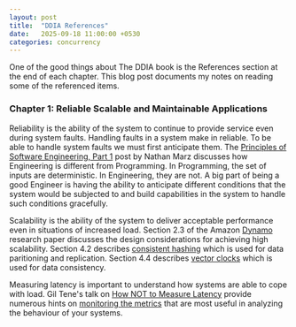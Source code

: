 ```yaml
---
layout: post
title:  "DDIA References"
date:   2025-09-18 11:00:00 +0530
categories: concurrency
---
```


One of the good things about The DDIA book is the References section at the end
of each chapter. This blog post documents my notes on reading some of the
referenced items.

### Chapter 1: Reliable Scalable and Maintainable Applications

Reliability is the ability of the system to continue to provide service even
during system faults. Handling faults in a system make in reliable. To be
able to handle system faults we must first anticipate them. The
[Principles of Software Engineering, Part 1][pose-p1] post by Nathan Marz
discusses how Engineering is different from Programming. In Programming, the
set of inputs are deterministic. In Engineering, they are not. A big part of
being a good Engineer is having the ability to anticipate different conditions
that the system would be subjected to and build capabilities in the system to
handle such conditions gracefully.

Scalability is the ability of the system to deliver acceptable performance
even in situations of increased load. Section 2.3 of the Amazon [Dynamo][dyn]
research paper discusses the design considerations for achieving high
scalability. Section 4.2 describes [consistent hashing][ch] which is used for
data paritioning and replication. Section 4.4 describes [vector clocks][vc]
which is used for data consistency.

Measuring latency is important to understand how systems are able to cope
with load. Gil Tene's talk on [How NOT to Measure Latency][gt] provide numerous
hints on [monitoring the metrics][mtm] that are most useful in analyzing the
behaviour of your systems.

[pose-p1]: http://nathanmarz.com/blog/principles-of-software-engineering-part-1.html
[dyn]: https://www.allthingsdistributed.com/files/amazon-dynamo-sosp2007.pdf
[ch]: https://www.youtube.com/watch?v=UF9Iqmg94tk
[vc]: https://www.youtube.com/watch?v=b2Tud5Kkue8
[gt]: https://www.youtube.com/watch?v=lJ8ydIuPFeU
[mtm]: https://latencytipoftheday.blogspot.com/2014/06/latencytipoftheday-q-whats-wrong-with_21.html
